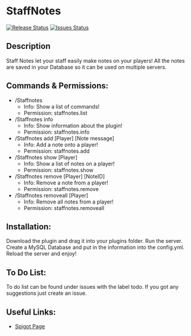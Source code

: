 # StaffNotes
[![Release Status](https://img.shields.io/github/release/hinz3/StaffNotes.svg)](https://github.com/hinz3/StaffNotes/releases)
[![Issues Status](https://img.shields.io/github/issues/hinz3/StaffNotes.svg)](https://github.com/hinz3/StaffNotes/issues)
## Description
Staff Notes let your staff easily make notes on your players! All the notes are saved in your Database so it can be used on multiple servers.

## Commands & Permissions:
- /Staffnotes
  - Info: Show a list of commands!
  - Permission: staffnotes.list
- /Staffnotes info
  - Info: Show information about the plugin!
  - Permission: staffnotes.info
- /Staffnotes add [Player] [Note message]
  - Info: Add a note onto a player!
  - Permission: staffnotes.add
- /Staffnotes show [Player]
  - Info: Show a list of notes on a player!
  - Permission: staffnotes.show
- /Staffnotes remove [Player] [NoteID]
  - Info: Remove a note from a player!
  - Permission: staffnotes.remove
- /Staffnotes removeall [Player]
  - Info: Remove all notes from a player!
  - Permission: staffnotes.removeall

## Installation:
Download the plugin and drag it into your plugins folder.
Run the server.
Create a MySQL Database and put in the information into the config.yml.
Reload the server and enjoy!

## To Do List:
To do list can be found under issues with the label todo.
If you got any suggestions just create an issue.

## Useful Links:
- [Spigot Page](https://www.spigotmc.org/resources/staff-notes.33671/)
